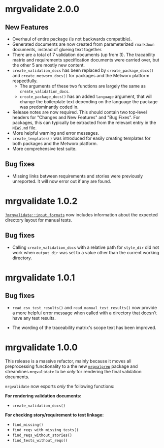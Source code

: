 # mrgvalidate 2.0.0

## New Features
 - Overhaul of entire package (is not backwards compatible).
 - Generated documents are now created from parameterized `rmarkdown` documents, instead of glueing text together.
 - There are a total of 7 validation documents (up from 3). The tracability matrix and requirements specification documents were carried over, but the other 5 are mostly new content.
 - `create_validation_docs` has been replaced by `create_package_docs()` and `create_metworx_docs()` for packages and the Metworx platform respectfully.
    - The arguments of these two functions are largely the same as `create_validation_docs`.
    - `create_package_docs()` has an added `language` argument, that will change the boilerplate text depending on the language the package was predominantly coded in.
 - Release notes are now required. This should contain two top-level headers for "Changes and New Features" and "Bug Fixes". For packages, this can typically be extracted from the relevant entry in the `NEWS.md` file.
 - More helpful warning and error messages.
 - `create_templates()` was introduced for easily creating templates for both packages and the Metworx platform.
 - More comprehensive test suite.

## Bug fixes

 - Missing links between requirements and stories were previously unreported. It will now error out if any are found.

# mrgvalidate 1.0.2

[`?mrgvalidate::input_formats`](https://metrumresearchgroup.github.io/mrgvalidate/reference/input_formats.html) now includes information about the expected directory layout for manual tests.

## Bug fixes

* Calling `create_validation_docs` with a relative path for `style_dir` did not work when `output_dir` was set to a value other than the current working directory.

# mrgvalidate 1.0.1

## Bug fixes

* `read_csv_test_results()` and `read_manual_test_results()` now provide a more helpful error message when called with a directory that doesn't have any test results.

* The wording of the traceability matrix's scope text has been improved.

# mrgvalidate 1.0.0

This release is a massive refactor, mainly because it moves all preprocessing functionality to a the new [`mrgvalprep`](https://github.com/metrumresearchgroup/mrgvalprep) package and streamlines `mrgvalidate` to be _only_ for rendering the final validation documents.

`mrgvalidate` now exports _only_ the following functions:

**For rendering validation documents:**

* `create_validation_docs()`

**For checking story/requirement to test linkage:**

* `find_missing()`
* `find_reqs_with_missing_tests()`
* `find_reqs_without_stories()`
* `find_tests_without_reqs()`
